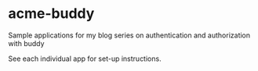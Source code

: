 # acme-buddy
Sample applications for my blog series on authentication and authorization with buddy

See each individual app for set-up instructions.
